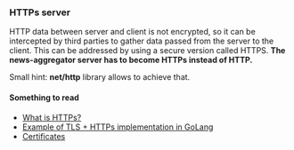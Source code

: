 ### HTTPs server

HTTP data between server and client is not encrypted, so it can be intercepted by third parties to gather data passed from the
server to the client. This can be addressed by using a secure version called HTTPS. **The news-aggregator server has to become
HTTPs instead of HTTP.**

Small hint: **net/http** library allows to achieve that.

#### Something to read
* [What is HTTPs?](https://habr.com/ru/post/593507/)
* [Example of TLS + HTTPs implementation in GoLang](https://gist.github.com/denji/12b3a568f092ab951456)
* [Certificates](https://smallstep.com/blog/everything-pki/#:~:text=A%20certificate%20is%20a%20data,certificate%20is%20called%20the%20subject.)
